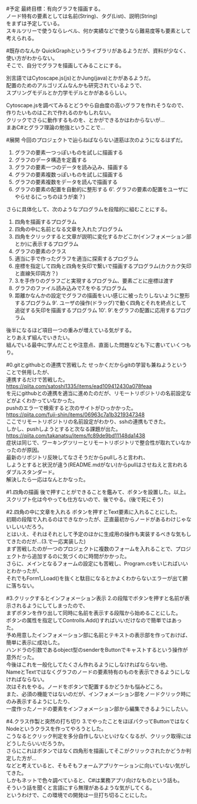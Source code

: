 ﻿#予定
最終目標：有向グラフを描画する。  
ノード特有の要素としては名前(String)、タグ(List)、説明(String)  
をまずは予定している。  
スキルツリーで使うならレベル、何か実績などで使うなら難易度等も要素として考えられる。

#既存のなんか
QuickGraphというライブラリがあるようだが、資料が少なく、使い方がわからない。  
そこで、自分でグラフを描画してみることにする。

別言語ではCytoscape.js(js)とかJung(java)とかがあるようだ。  
配置のためのアルゴリズムなんかも研究されているようで、  
スプリングモデルとか力学モデルとかがあるらしい。

Cytoscape.jsを調べてみるとどうやら自由度の高いグラフを作れそうなので、  
作りたいものはこれで作れるのかもしれない。  
クリックでさらに動作するものを、とかができるかはわからないが…  
まあC#とグラフ理論の勉強ということで…

#展開
今回のプロジェクトで辿らねばならない道筋は次のようになるはずだ。

1. グラフの要素一つっぽいものを試しに描画する
2. グラフのデータ構造を定義する
3. グラフの要素一つのデータを読み込み、描画する
4. グラフの要素複数っぽいものを試しに描画する
5. グラフの要素複数をデータを読んで描画する
6. グラフの要素の配置を自動的に整形する
6'. グラフの要素の配置をユーザにやらせる(こっちのほうが楽？)

さらに具体化して、次のようなプログラムを段階的に組むことにする。

1. 四角を描画するプログラム
2. 四角の中に名前となる文章を入れたプログラム
3. 四角をクリックすると文章が説明に変化するかどこか(インフォメーション部とか)に表示するプログラム
4. グラフの要素のクラス
5. 適当に手で作ったグラフを適当に探索するプログラム
6. 座標を指定して四角と四角を矢印で繋いで描画するプログラム(カクカク矢印と直線矢印両方？)
7. 3.を手作りのグラフごと実現するプログラム、要素ごとに座標は渡す
8. グラフのファイル読み込みで7.をやるプログラム
9. 距離かなんかの設定でグラフの描画をいい感じに被ったりしないように整形するプログラム
9'. ユーザの操作(ドラッグ)で動く四角とそれを終点として追従する矢印を描画するプログラム
10'. 9'.をグラフの配置に応用するプログラム

後半になるほど項目一つの重みが増えている気がする。  
とりあえず組んでいきたい。  
組んでいる最中に学んだことや注意点、直面した問題なども下に書いていくつもり。

#0.gitとgithubとの連携で苦戦した
せっかくだからgitの学習も兼ねようということで併用したが、  
連携するだけで苦戦した。  
https://qiita.com/satoshi1335/items/ead109412430a078feaa  
を元にgithubとの連携を適当に進めたのだが、リモートリポジトリの名前設定などがよくわかっていなかった。  
pushのエラーで検索すると次のサイトがひっかかった。  
https://qiita.com/fuji-shin/items/06963c7a1b3219347348  
ここでリモートリポジトリの名前設定がわかり、sshの連携もできた。  
しかし、pushしようとすると次なる課題が出た。  
https://qiita.com/takanatsu/items/fc89de9bd11148da1438  
症状は同じで、ワーキングツリーとリモートリポジトリで整合性が取れていなかったのが原因。  
最新のリポジトリ反映してなさそうだからpullしろと言われ、  
しようとすると状況が違う(README.mdがない)からpullはさせねえと言われるダブルスタンダード。  
解決したら一応はなんとかなった。

#1.四角の描画
後で押すことができることを鑑みて、ボタンを設置した。以上。  
スクリプト化は今やっても仕方ないので、後でやる。(後で死にそう)

#2.四角の中に文章を入れる
ボタンを押すとText要素に入れることにした。  
初期の段階で入れるのはできなかったが、正直最初からノードがあるわけじゃないしいいだろう。  
とはいえ、それはそれとして予定のほかに生成用の操作も実装するべきな気もしてきたのだが…(3.で一応実装した)  
まず苦戦したのが一つのプロジェクトに複数のフォームを入れることで、プロジェクトから追加するのに気づくのに時間がかかった。  
さらに、メインとなるフォームの設定にも苦戦し、Program.csをいじればいいとわかったが、  
それでもForm1_Load()を抜くと駄目になるとかよくわからないエラーが出て腑に落ちない。  

#3.クリックするとインフォメーション表示
2.の段階でボタンを押すと名前が表示されるようにしてしまったので、  
まずボタンを作り出して同時に名前を表示する段階から始めることにした。  
ボタンの属性を指定してControlls.Add()すればいいだけなので簡単ではあった。  
予め用意したインフォメーション部に名前とテキストの表示部を作っておけば、  
簡単に表示に成功した。  
ハンドラの引数であるobject型のsenderをButtonでキャストするという操作が意外だった。  
今後はこれを一般化してたくさん作れるようにしなければならない他、  
NameとTextではなくグラフのノードの要素特有のものを表示できるようにしなければならない。  
次はそれをやる。ノードをボタンで配置するかどうかも悩みどころ。  
また、必須の機能ではないのだが、インフォメーション部をノードクリック時にのみ表示するようにしたり、  
一度作ったノードの要素をインフォメーション部から編集できるようにしたい。

#4.クラス作製と突然の打ち切り
3.でやったことをほぼパクってButtonではなくNodeというクラスを作ってやろうとした。  
こうなるとクリック判定を多分自作しないといけなくなるが、クリック取得にはどうしたらいいだろうか。  
さらにこれはボタンではなく四角形を描画してそこがクリックされたかどうか判定した方が…  
などと考えていると、そもそもフォームアプリケーションに向いていない気がしてきた。  
しかもネットで色々調べていると、C#は業務アプリ向けなものという話も。  
そういう話を聞くと言語にすら無理があるような気がしてくる。  
というわけで、この環境での開発は一旦打ち切ることにした。